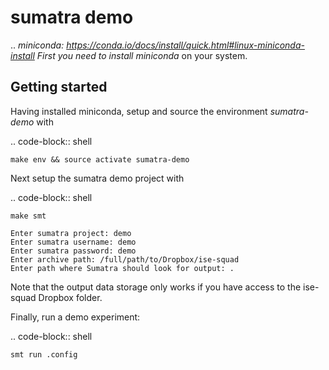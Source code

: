 # sumatra demo

.. _miniconda: https://conda.io/docs/install/quick.html#linux-miniconda-install
First you need to install miniconda_ on your system.

## Getting started
Having installed miniconda, setup and source the environment _sumatra-demo_ with

.. code-block:: shell

    make env && source activate sumatra-demo

Next setup the sumatra demo project with

.. code-block:: shell

    make smt
    
    Enter sumatra project: demo
    Enter sumatra username: demo
    Enter sumatra password: demo
    Enter archive path: /full/path/to/Dropbox/ise-squad
    Enter path where Sumatra should look for output: .

Note that the output data storage only works if you have access to the ise-squad Dropbox folder.

Finally, run a demo experiment:

.. code-block:: shell

    smt run .config
